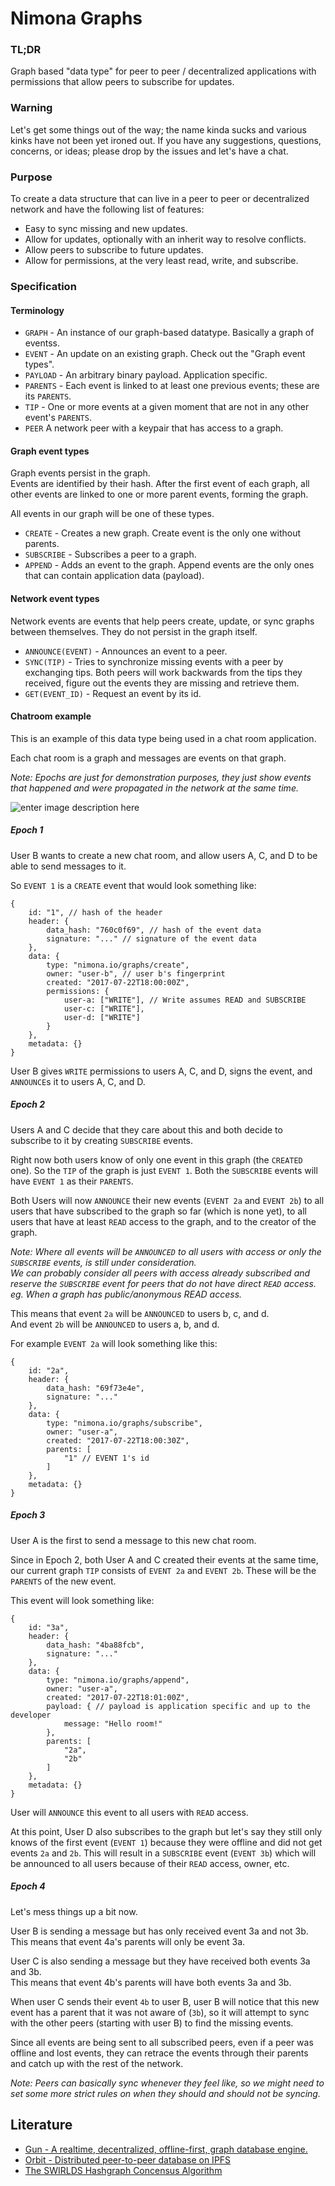 # Nimona Graphs

### TL;DR

Graph based "data type" for peer to peer / decentralized applications with
permissions that allow peers to subscribe for updates.

### Warning

Let's get some things out of the way; the name kinda sucks and various kinks
have not been yet ironed out. If you have any suggestions, questions, concerns,
or ideas; please drop by the issues and let's have a chat.

### Purpose

To create a data structure that can live in a peer to peer or decentralized 
network and have the following list of features:

* Easy to sync missing and new updates.
* Allow for updates, optionally with an inherit way to resolve conflicts.
* Allow peers to subscribe to future updates.
* Allow for permissions, at the very least read, write, and subscribe.

### Specification

#### Terminology

* `GRAPH` - An instance of our graph-based datatype. Basically a graph of eventss.
* `EVENT` - An update on an existing graph. Check out the "Graph event types".
* `PAYLOAD` - An arbitrary binary payload. Application specific.
* `PARENTS` - Each event is linked to at least one previous events; these are its `PARENTS`.
* `TIP` - One or more events at a given moment that are not in any other event's `PARENTS`.
* `PEER` A network peer with a keypair that has access to a graph.

#### Graph event types

Graph events persist in the graph.  
Events are identified by their hash. After the first event of each graph, all
other events are linked to one or more parent events, forming the graph.

All events in our graph will be one of these types.

* `CREATE` - Creates a new graph. Create event is the only one without parents.
* `SUBSCRIBE` - Subscribes a peer to a graph.
* `APPEND` - Adds an event to the graph. Append events are the only ones that
  can contain application data (payload).

#### Network event types

Network events are events that help peers create, update, or sync graphs between
themselves. They do not persist in the graph itself.

* `ANNOUNCE(EVENT)` - Announces an event to a peer.
* `SYNC(TIP)` - Tries to synchronize missing events with a peer by exchanging
  tips. Both peers will work backwards from the tips they received, figure out
  the events they are missing and retrieve them.
* `GET(EVENT_ID)` - Request an event by its id.

#### Chatroom example

This is an example of this data type being used in a chat room application.

Each chat room is a graph and messages are events on that graph.

*Note: Epochs are just for demonstration purposes, they just show events that 
happened and were propagated in the network at the same time.*

![enter image description here](readme-graph.png)

##### Epoch 1

User B wants to create a new chat room, and allow users A, C, and D to be able
to send messages to it.

So `EVENT 1` is a `CREATE` event that would look something like:

```
{
    id: "1", // hash of the header
    header: {
        data_hash: "760c0f69", // hash of the event data
        signature: "..." // signature of the event data
    },
    data: {
        type: "nimona.io/graphs/create",
        owner: "user-b", // user b's fingerprint
        created: "2017-07-22T18:00:00Z",
        permissions: {
            user-a: ["WRITE"], // Write assumes READ and SUBSCRIBE
            user-c: ["WRITE"],
            user-d: ["WRITE"]
        }
    },
    metadata: {}
}
```

User B gives `WRITE` permissions to users A, C, and D, signs the event, and
`ANNOUNCE`s it to users A, C, and D.

##### Epoch 2

Users A and C decide that they care about this and both decide to subscribe to
it by creating `SUBSCRIBE` events.

Right now both users know of only one event in this graph (the `CREATED` one).
So the `TIP` of the graph is just `EVENT 1`. Both the `SUBSCRIBE` events will 
have `EVENT 1` as their `PARENTS`.

Both Users will now `ANNOUNCE` their new events (`EVENT 2a` and `EVENT 2b`) to 
all users that have subscribed to the graph so far (which is none yet), to all
users that have at least `READ` access to the graph, and to the creator of the
graph.

*Note: Where all events will be `ANNOUNCED` to all users with access or only
the `SUBSCRIBE` events, is still under consideration.  
We can probably consider all peers with access already subscribed and reserve
the `SUBSCRIBE` event for peers that do not have direct `READ` access.  
eg. When a graph has public/anonymous READ access.*

This means that event `2a` will be `ANNOUNCED` to users b, c, and d.  
And event `2b` will be `ANNOUNCED` to users a, b, and d.

For example `EVENT 2a` will look something like this:

```
{
    id: "2a",
    header: {
        data_hash: "69f73e4e",
        signature: "..."
    },
    data: {
        type: "nimona.io/graphs/subscribe",
        owner: "user-a",
        created: "2017-07-22T18:00:30Z",
        parents: [
            "1" // EVENT 1's id
        ]
    },
    metadata: {}
}
```

##### Epoch 3

User A is the first to send a message to this new chat room.  

Since in Epoch 2, both User A and C created their events at the same time, our
current graph `TIP` consists of `EVENT 2a` and `EVENT 2b`. These will be the
`PARENTS` of the new event.  

This event will look something like:

```
{
    id: "3a",
    header: {
        data_hash: "4ba88fcb",
        signature: "..."
    },
    data: {
        type: "nimona.io/graphs/append",
        owner: "user-a",
        created: "2017-07-22T18:01:00Z",
        payload: { // payload is application specific and up to the developer
            message: "Hello room!"
        },
        parents: [
            "2a",
            "2b"
        ]
    },
    metadata: {}
}
```

User will `ANNOUNCE` this event to all users with `READ` access.

At this point, User D also subscribes to the graph but let's say they still only
knows of the first event (`EVENT 1`) because they were offline and did not get
events `2a` and `2b`. This will result in a `SUBSCRIBE` event (`EVENT 3b`) which
will be announced to all users because of their `READ` access, owner, etc.

##### Epoch 4

Let's mess things up a bit now.

User B is sending a message but has only received event 3a and not 3b.  
This means that event 4a's parents will only be event 3a.

User C is also sending a message but they have received both events 3a and 3b.  
This means that event 4b's parents will have both events 3a and 3b.

When user C sends their event `4b` to user B, user B will notice that this new
event has a parent that it was not aware of (`3b`), so it will attempt to sync
with the other peers (starting with user B) to find the missing events.

Since all events are being sent to all subscribed peers, even if a peer was 
offline and lost events, they can retrace the events through their parents and
catch up with the rest of the network.

*Note: Peers can basically sync whenever they feel like, so we might need to set
some more strict rules on when they should and should not be syncing.*

## Literature

* [Gun - A realtime, decentralized, offline-first, graph database engine.](https://github.com/amark/gun)
* [Orbit - Distributed peer-to-peer database on IPFS](https://github.com/orbitdb/orbit-db)
* [The SWIRLDS Hashgraph Concensus Algorithm](http://www.swirlds.com/downloads/SWIRLDS-TR-2016-01.pdf)